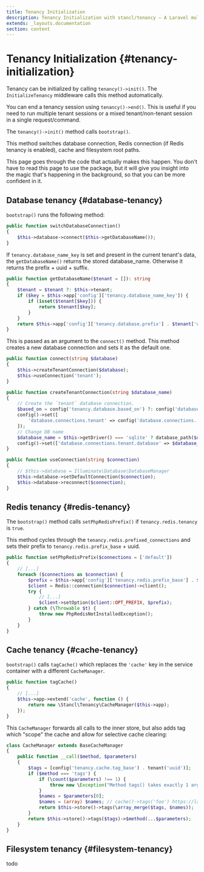 ```yaml
---
title: Tenancy Initialization
description: Tenancy Initialization with stancl/tenancy — A Laravel multi-database tenancy package that respects your code..
extends: _layouts.documentation
section: content
---
```


# Tenancy Initialization {#tenancy-initialization}

Tenancy can be initialized by calling `tenancy()->init()`. The `InitializeTenancy` middleware calls this method automatically.

You can end a tenancy session using `tenancy()->end()`. This is useful if you need to run multiple tenant sessions or a mixed tenant/non-tenant session in a single request/command.

The `tenancy()->init()` method calls `bootstrap()`.

This method switches database connection, Redis connection (if Redis tenancy is enabled), cache and filesystem root paths.

This page goes through the code that actually makes this happen. You don't have to read this page to use the package, but it will give you insight into the magic that's happening in the background, so that you can be more confident in it.

## Database tenancy {#database-tenancy}

`bootstrap()` runs the following method:

```php
public function switchDatabaseConnection()
{
    $this->database->connect($this->getDatabaseName());
}
```

If `tenancy.database_name_key` is set and present in the current tenant's data, the `getDatabaseName()` returns the stored database_name. Otherwise it returns the prefix + uuid + suffix.

```php
public function getDatabaseName($tenant = []): string
{
    $tenant = $tenant ?: $this->tenant;
    if ($key = $this->app['config']['tenancy.database_name_key']) {
        if (isset($tenant[$key])) {
            return $tenant[$key];
        }
    }
    return $this->app['config']['tenancy.database.prefix'] . $tenant['uuid'] . $this->app['config']['tenancy.database.suffix'];
}
```

This is passed as an argument to the `connect()` method. This method creates a new database connection and sets it as the default one.
```php
public function connect(string $database)
{
    $this->createTenantConnection($database);
    $this->useConnection('tenant');
}

public function createTenantConnection(string $database_name)
{
    // Create the `tenant` database connection.
    $based_on = config('tenancy.database.based_on') ?: config('database.default');
    config()->set([
        'database.connections.tenant' => config('database.connections.' . $based_on),
    ]);
    // Change DB name
    $database_name = $this->getDriver() === 'sqlite' ? database_path($database_name) : $database_name;
    config()->set(['database.connections.tenant.database' => $database_name]);
}

public function useConnection(string $connection)
{
    // $this->database = Illuminate\Database\DatabaseManager
    $this->database->setDefaultConnection($connection);
    $this->database->reconnect($connection);
}
```

## Redis tenancy {#redis-tenancy}

The `bootstrap()` method calls `setPhpRedisPrefix()` if `tenancy.redis.tenancy` is `true`.

This method cycles through the `tenancy.redis.prefixed_connections` and sets their prefix to `tenancy.redis.prefix_base` + uuid.
```php
public function setPhpRedisPrefix($connections = ['default'])
{
    // [...]
    foreach ($connections as $connection) {
        $prefix = $this->app['config']['tenancy.redis.prefix_base'] . $this->tenant['uuid'];
        $client = Redis::connection($connection)->client();
        try {
            // [...]
            $client->setOption($client::OPT_PREFIX, $prefix);
        } catch (\Throwable $t) {
            throw new PhpRedisNotInstalledException();
        }
    }
}
```

## Cache tenancy {#cache-tenancy}

`bootstrap()` calls `tagCache()` which replaces the `'cache'` key in the service container with a different `CacheManager`.
```php
public function tagCache()
{
    // [...]
    $this->app->extend('cache', function () {
        return new \Stancl\Tenancy\CacheManager($this->app);
    });
}
```

This `CacheManager` forwards all calls to the inner store, but also adds tag which "scope" the cache and allow for selective cache clearing:
```php
class CacheManager extends BaseCacheManager
{
    public function __call($method, $parameters)
    {
        $tags = [config('tenancy.cache.tag_base') . tenant('uuid')];
        if ($method === 'tags') {
            if (\count($parameters) !== 1) {
                throw new \Exception("Method tags() takes exactly 1 argument. {count($parameters)} passed.");
            }
            $names = $parameters[0];
            $names = (array) $names; // cache()->tags('foo') https://laravel.com/docs/5.7/cache#removing-tagged-cache-items
            return $this->store()->tags(\array_merge($tags, $names));
        }
        return $this->store()->tags($tags)->$method(...$parameters);
    }
}
```

## Filesystem tenancy {#filesystem-tenancy}

todo